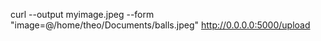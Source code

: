 curl --output myimage.jpeg --form "image=@/home/theo/Documents/balls.jpeg" http://0.0.0.0:5000/upload
